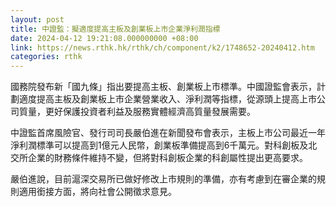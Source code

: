 ```yaml
---
layout: post
title: 中證監：擬適度提高主板及創業板上市企業淨利潤指標
date: 2024-04-12 19:21:08.000000000 +08:00
link: https://news.rthk.hk/rthk/ch/component/k2/1748652-20240412.htm
categories: rthk
---
```


國務院發布新「國九條」指出要提高主板、創業板上市標準。中國證監會表示，計劃適度提高主板及創業板上市企業營業收入、淨利潤等指標，從源頭上提高上市公司質量，更好保護投資者利益及服務實體經濟高質量發展需要。

中證監首席風險官、發行司司長嚴伯進在新聞發布會表示，主板上市公司最近一年淨利潤標準可以提高到1億元人民幣，創業板準備提高到6千萬元。對科創板及北交所企業的財務條件維持不變，但將對科創板企業的科創屬性提出更高要求。

嚴伯進說，目前滬深交易所已做好修改上市規則的準備，亦有考慮到在審企業的規則適用銜接方面，將向社會公開徵求意見。
